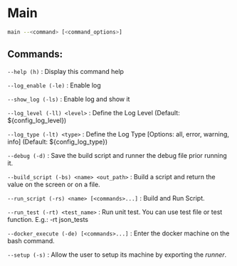 # Main

```bash
main --<command> [<command_options>]
```
 
## Commands:

`--help (h)` : Display this command help

`--log_enable (-le)` : Enable log

`--show_log (-ls)` : Enable log and show it

`--log_level (-ll) <level>` : Define the Log Level (Default: ${config_log_level})

`--log_type (-lt) <type>` : Define the Log Type [Options: all, error, warning, info] (Default: ${config_log_type})

`--debug (-d)` : Save the build script and runner the debug file prior running it.

`--build_script (-bs) <name> <out_path>` : Build a script and return the value on the screen or on a file.

`--run_script (-rs) <name> [<commands>...]` : Build and Run Script.

`--run_test (-rt) <test_name>` : Run unit test. You can use test file or test function. E.g.: -rt json_tests

`--docker_execute (-de) [<commands>...]` : Enter the docker machine on the bash command.

`--setup (-s)` : Allow the user to setup its machine by exporting the *runner*.
